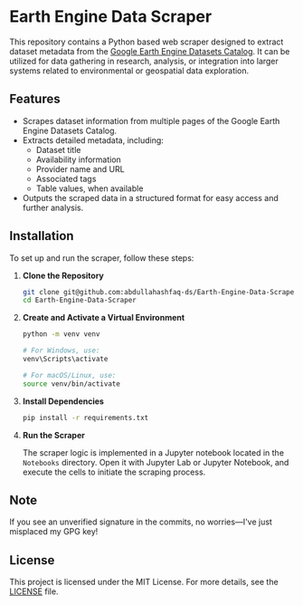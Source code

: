 # Earth Engine Data Scraper

This repository contains a Python based web scraper designed to extract dataset metadata from the [Google Earth Engine Datasets Catalog](https://developers.google.com/earth-engine/datasets/catalog). It can be utilized for data gathering in research, analysis, or integration into larger systems related to environmental or geospatial data exploration.

## Features

- Scrapes dataset information from multiple pages of the Google Earth Engine Datasets Catalog.
- Extracts detailed metadata, including:
  - Dataset title
  - Availability information
  - Provider name and URL
  - Associated tags
  - Table values, when available
- Outputs the scraped data in a structured format for easy access and further analysis.

## Installation

To set up and run the scraper, follow these steps:

1. **Clone the Repository**

    ```bash
    git clone git@github.com:abdullahashfaq-ds/Earth-Engine-Data-Scraper.git
    cd Earth-Engine-Data-Scraper
    ```

2. **Create and Activate a Virtual Environment**

    ```bash
    python -m venv venv
    
    # For Windows, use:
    venv\Scripts\activate
    
    # For macOS/Linux, use:
    source venv/bin/activate
    ```

3. **Install Dependencies**

    ```bash
    pip install -r requirements.txt
    ```

4. **Run the Scraper**

   The scraper logic is implemented in a Jupyter notebook located in the `Notebooks` directory. Open it with Jupyter Lab or Jupyter Notebook, and execute the cells to initiate the scraping process.

## Note

If you see an unverified signature in the commits, no worries—I've just misplaced my GPG key!

## License

This project is licensed under the MIT License. For more details, see the [LICENSE](LICENSE) file.
